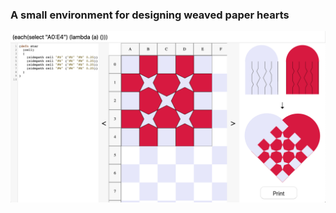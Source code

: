 ### A small environment for designing weaved paper hearts

![a screenshot of the interface](visiweave_interface.png)